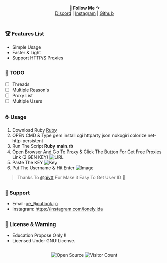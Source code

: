 <p align='center'>
  <b>📌 Follow Me ↷</b><br>  
  <a href="https://discord.com/users/994296793070325771">Discord</a> |
  <a href="https://instagram.com/lonely.ida">Instagram</a> |
  <a href="https://github.com/LeetIDA">Github</a><br><br>
</p>

##

### 🏆 Features List

- Simple Usage
- Faster & Light
- Support HTTP/S Proxies

##

### 📝 TODO

- [ ] Threads
- [ ] Multiple Reason's
- [ ] Proxy List
- [ ] Multiple Users

##

### ☕️ Usage

1. Download Ruby [Ruby](https://www.ruby-lang.org/en/)
2. OPEN CMD & Type gem install cgi httparty json nokogiri colorize net-http-persistent
3. Run The Script **Ruby main.rb**
4. Open Browser And Go To [Proxy](https://advanced.name/freeproxy/) & Click The Button For Get Free Proxies Link (2 GEN KEY)
   ![URL](https://cdn.discordapp.com/attachments/1210740100963508265/1221410663998689320/image.png?ex=66127a53&is=66000553&hm=a66547091ec2d54ee73532adfe3d34127743d88fe17eb21cf543cf96d2da628c&)
5. Paste The KEY
   ![Key](https://cdn.discordapp.com/attachments/1210740100963508265/1221409837951488010/image.png?ex=6612798e&is=6600048e&hm=ead2d612a87ea131f0d90e5a6c15d0e7c4109b73e78c7847886a647e39a9da74&)
6. Put The Username & Hit Enter
   ![Image](https://media.discordapp.net/attachments/1210740100963508265/1221412453582245948/image.png?ex=66127bfd&is=660006fd&hm=364029b7f3038b8e2acc28931d0bef82720498e65b073e06b65b2c2b64b6e301&=&format=webp&quality=lossless&width=1100&height=682)

> Thanks To [@givtt](https://github.com/givtt) For Make it Easy To Get User ID 💖

##

### 🧰 Support

- Email: <xe_@outlook.jp>
- Instagram: https://instagram.com/lonely.ida

##

### 📜 License & Warning

- Education Propose Only !!
- Licensed Under GNU License.

##

<p align="center">
  <img src="https://badges.frapsoft.com/os/v3/open-source.svg?v=103" alt="Open Source">
  <img src="https://visitor-badge.laobi.icu/badge?page_id=LeetIDA.Ez-Ban" alt="Visitor Count">
</p>
